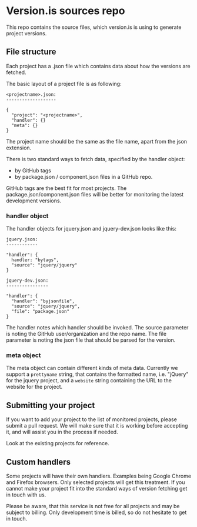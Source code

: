 # Version.is sources repo

This repo contains the source files, which version.is is using to generate project versions.

## File structure

Each project has a .json file which contains data about how the versions are fetched.

The basic layout of a project file is as following:
```
<projectname>.json:
-------------------

{
  "project": "<projectname>",
  "handler": {}
  "meta": {}
}

```

The project name should be the same as the file name, apart from the json extension.

There is two standard ways to fetch data, specified by the handler object:
 - by GitHub tags
 - by package.json / component.json files in a GitHub repo.

GitHub tags are the best fit for most projects. The package.json/component.json files will be better for monitoring the latest development versions.

### handler object

The handler objects for jquery.json and jquery-dev.json looks like this:
```
jquery.json:
------------

"handler": {
  handler: "bytags",
  "source": "jquery/jquery"
}

jquery-dev.json:
----------------

"handler": {
  "handler": "byjsonfile",
  "source": "jquery/jquery",
  "file": "package.json"
}
```

The handler notes which handler should be invoked. The source parameter is noting the GitHub user/organization and the repo name. The file parameter is noting the json file that should be parsed for the version.

### meta object

The meta object can contain different kinds of meta data. Currently we support a `prettyname` string, that contains the formatted name, i.e. "jQuery" for the jquery project, and a `website` string containing the URL to the website for the project.

## Submitting your project

If you want to add your project to the list of monitored projects, please submit a pull request. We will make sure that it is working before accepting it, and will assist you in the process if needed.

Look at the existing projects for reference.

## Custom handlers

Some projects will have their own handlers. Examples being Google Chrome and Firefox browsers. Only selected projects will get this treatment. If you cannot make your project fit into the standard ways of version fetching get in touch with us.

Please be aware, that this service is not free for all projects and may be subject to billing. Only development time is billed, so do not hesitate to get in touch.